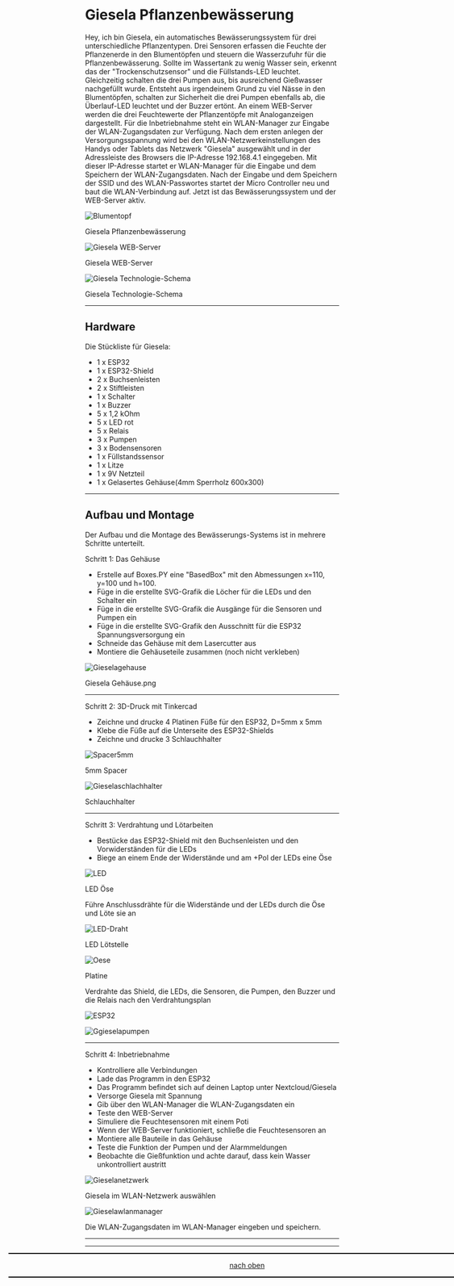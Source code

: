 <a name="oben"></a>

# Giesela Pflanzenbewässerung

Hey, ich bin Giesela, ein automatisches Bewässerungssystem für drei unterschiedliche Pflanzentypen. Drei Sensoren erfassen die Feuchte der Pflanzenerde in den Blumentöpfen und steuern die Wasserzufuhr für die Pflanzenbewässerung. Sollte im Wassertank zu wenig Wasser sein, erkennt das der "Trockenschutzsensor" und die Füllstands-LED leuchtet. Gleichzeitig schalten die drei Pumpen aus, bis ausreichend Gießwasser nachgefüllt wurde.
Entsteht aus irgendeinem Grund zu viel Nässe in den Blumentöpfen, schalten zur Sicherheit die drei Pumpen ebenfalls ab, die Überlauf-LED leuchtet und der Buzzer ertönt.
An einem WEB-Server werden die drei Feuchtewerte der Pflanzentöpfe mit Analoganzeigen dargestellt.
Für die Inbetriebnahme steht ein WLAN-Manager zur Eingabe der WLAN-Zugangsdaten zur Verfügung. Nach dem ersten anlegen der Versorgungsspannung wird bei den WLAN-Netzwerkeinstellungen des Handys oder Tablets das Netzwerk "Giesela" ausgewählt und in der Adressleiste des Browsers die IP-Adresse 192.168.4.1 eingegeben. Mit dieser IP-Adresse startet er WLAN-Manager für die Eingabe und dem Speichern der WLAN-Zugangsdaten. Nach der Eingabe und dem Speichern der SSID und des WLAN-Passwortes startet der Micro Controller neu und baut die WLAN-Verbindung auf. Jetzt ist das Bewässerungssystem und der WEB-Server aktiv.


![Blumentopf](https://github.com/frankyhub/Giesela/blob/main/pic/gieselablumentopf.png)

Giesela Pflanzenbewässerung


![Giesela WEB-Server](https://github.com/frankyhub/Giesela/blob/main/pic/GieselaWEBSERVER.png)

Giesela WEB-Server




![Giesela Technologie-Schema](https://github.com/frankyhub/Giesela/blob/main/pic/gieselatechnologie.png)

Giesela Technologie-Schema

---

## Hardware
Die Stückliste für Giesela:

+ 1 x ESP32
+ 1 x ESP32-Shield
+ 2 x Buchsenleisten
+ 2 x Stiftleisten
+ 1 x Schalter
+ 1 x Buzzer
+ 5 x 1,2 kOhm
+ 5 x LED rot
+ 5 x Relais
+ 3 x Pumpen
+ 3 x Bodensensoren
+ 1 x Füllstandssensor
+ 1 x Litze
+ 1 x 9V Netzteil
+ 1 x Gelasertes Gehäuse(4mm Sperrholz 600x300)

---

## Aufbau und Montage
Der Aufbau und die Montage des Bewässerungs-Systems ist in mehrere Schritte unterteilt.


Schritt 1: Das Gehäuse
+ Erstelle auf Boxes.PY eine "BasedBox" mit den Abmessungen x=110, y=100 und h=100.
+ Füge in die erstellte SVG-Grafik die Löcher für die LEDs und den Schalter ein
+ Füge in die erstellte SVG-Grafik die Ausgänge für die Sensoren und Pumpen ein
+ Füge in die erstellte SVG-Grafik den Ausschnitt für die ESP32 Spannungsversorgung ein
+ Schneide das Gehäuse mit dem Lasercutter aus
+ Montiere die Gehäuseteile zusammen (noch nicht verkleben)


![Gieselagehause](https://github.com/frankyhub/Giesela/blob/main/pic/gieselagehause.png)

Giesela Gehäuse.png

---

Schritt 2: 3D-Druck mit Tinkercad
+ Zeichne und drucke 4 Platinen Füße für den ESP32, D=5mm x 5mm
+ Klebe die Füße auf die Unterseite des ESP32-Shields
+ Zeichne und drucke 3 Schlauchhalter


![Spacer5mm](https://github.com/frankyhub/Giesela/blob/main/pic/spacer5mm.png)

5mm Spacer

![Gieselaschlachhalter](https://github.com/frankyhub/Giesela/blob/main/pic/gieselaschlauchhalter.png)

Schlauchhalter

---

Schritt 3: Verdrahtung und Lötarbeiten
+ Bestücke das ESP32-Shield mit den Buchsenleisten und den Vorwiderständen für die LEDs
+ Biege an einem Ende der Widerstände und am +Pol der LEDs eine Öse


![LED](https://github.com/frankyhub/Giesela/blob/main/pic/r-led.jpg)

LED Öse

Führe Anschlussdrähte für die Widerstände und der LEDs durch die Öse und Löte sie an


![LED-Draht](https://github.com/frankyhub/Giesela/blob/main/pic/r-led-draht.jpg)

LED Lötstelle


![Oese](https://github.com/frankyhub/Giesela/blob/main/pic/oese.jpg)

Platine

Verdrahte das Shield, die LEDs, die Sensoren, die Pumpen, den Buzzer und die Relais nach den Verdrahtungsplan


![ESP32](https://github.com/frankyhub/Giesela/blob/main/pic/GieselaESP32.png)

![Ggieselapumpen](https://github.com/frankyhub/Giesela/blob/main/pic/gieselapumpen.png)

---

Schritt 4: Inbetriebnahme
+ Kontrolliere alle Verbindungen
+ Lade das Programm in den ESP32
+ Das Programm befindet sich auf deinen Laptop unter Nextcloud/Giesela
+ Versorge Giesela mit Spannung
+ Gib über den WLAN-Manager die WLAN-Zugangsdaten ein
+ Teste den WEB-Server
+ Simuliere die Feuchtesensoren mit einem Poti
+ Wenn der WEB-Server funktioniert, schließe die Feuchtesensoren an
+ Montiere alle Bauteile in das Gehäuse
+ Teste die Funktion der Pumpen und der Alarmmeldungen
+ Beobachte die Gießfunktion und achte darauf, dass kein Wasser unkontrolliert austritt


![Gieselanetzwerk](https://github.com/frankyhub/Giesela/blob/main/pic/gieselanetzwerk.png)

Giesela im WLAN-Netzwerk auswählen


![Gieselawlanmanager](https://github.com/frankyhub/Giesela/blob/main/pic/gieselaWLANmanager.jpg)


Die WLAN-Zugangsdaten im WLAN-Manager eingeben und speichern.

---

<div style="position:absolute; left:2cm; ">   
<ol class="breadcrumb" style="border-top: 2px solid black;border-bottom:2px solid black; height: 45px; width: 900px;"> <p align="center"><a href="#oben">nach oben</a></p></ol>
</div>  

---
